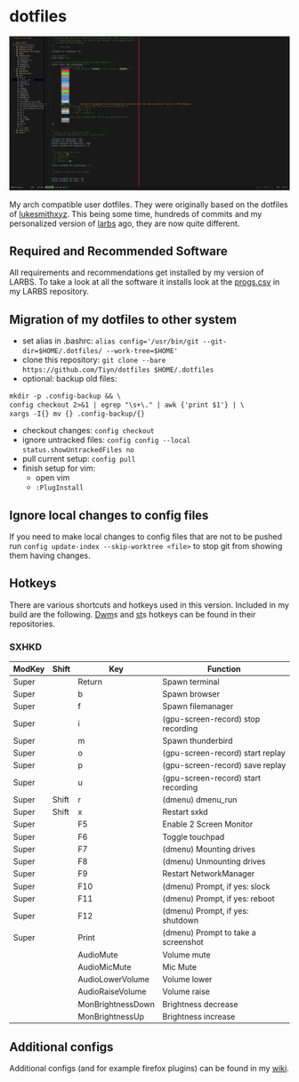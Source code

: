 # dotfiles

![vim-example](vim-example.jpg)

My arch compatible user dotfiles.
They were originally based on the dotfiles of [lukesmithxyz](https://github.com/lukesmithxyz/voidrice).
This being some time, hundreds of commits and my personalized version of [larbs](https://github.com/TiynGER/larbs) ago, they are now quite different.

## Required and Recommended Software

All requirements and recommendations get installed by my version of LARBS.
To take a look at all the software it installs look at the [progs.csv](https://github.com/TiynGER/larbs/blob/master/progs.csv)  in my LARBS repository.

## Migration of my dotfiles to other system

- set alias in .bashrc: `alias config='/usr/bin/git --git-dir=$HOME/.dotfiles/ --work-tree=$HOME'`
- clone this repository: `git clone --bare https://github.com/Tiyn/dotfiles $HOME/.dotfiles`
- optional: backup old files:
```
mkdir -p .config-backup && \
config checkout 2>&1 | egrep "\s+\." | awk {'print $1'} | \
xargs -I{} mv {} .config-backup/{}
```
- checkout changes: `config checkout`
- ignore untracked files: `config config --local status.showUntrackedFiles no`
- pull current setup: `config pull`
- finish setup for vim:
  - open vim
  - `:PlugInstall`

## Ignore local changes to config files

If you need to make local changes to config files that are not to be pushed
run `config update-index --skip-worktree <file>` to stop git from showing them
having changes.

## Hotkeys

There are various shortcuts and hotkeys used in this version. Included in my build are the following.
[Dwm](https://github.com/tiyn/dwm)s and [st](https://github.com/tiyn/st)s hotkeys can be found in their repositories.

### SXHKD

| ModKey | Shift | Key               | Function                                                  |
| ------ | ----- | ----------------- | --------------------------------------------------------- |
| Super  |       | Return            | Spawn terminal                                            |
| Super  |       | b                 | Spawn browser                                             |
| Super  |       | f                 | Spawn filemanager                                         |
| Super  |       | i                 | (gpu-screen-record) stop recording                        |
| Super  |       | m                 | Spawn thunderbird                                         |
| Super  |       | o                 | (gpu-screen-record) start replay                          |
| Super  |       | p                 | (gpu-screen-record) save replay                           |
| Super  |       | u                 | (gpu-screen-record) start recording                       |
| Super  | Shift | r                 | (dmenu) dmenu\_run                                        |
| Super  | Shift | x                 | Restart sxkd                                              |
| Super  |       | F5                | Enable 2 Screen Monitor                                   |
| Super  |       | F6                | Toggle touchpad                                           |
| Super  |       | F7                | (dmenu) Mounting drives                                   |
| Super  |       | F8                | (dmenu) Unmounting drives                                 |
| Super  |       | F9                | Restart NetworkManager                                    |
| Super  |       | F10               | (dmenu) Prompt, if yes: slock                             |
| Super  |       | F11               | (dmenu) Prompt, if yes: reboot                            |
| Super  |       | F12               | (dmenu) Prompt, if yes: shutdown                          |
| Super  |       | Print             | (dmenu) Prompt to take a screenshot                       |
|        |       | AudioMute         | Volume mute                                               |
|        |       | AudioMicMute      | Mic Mute                                                  |
|        |       | AudioLowerVolume  | Volume lower                                              |
|        |       | AudioRaiseVolume  | Volume raise                                              |
|        |       | MonBrightnessDown | Brightness decrease                                       |
|        |       | MonBrightnessUp   | Brightness increase                                       |


## Additional configs

Additional configs (and for example firefox plugins) can be found in my [wiki](https://github.com/tiyn/wiki).
